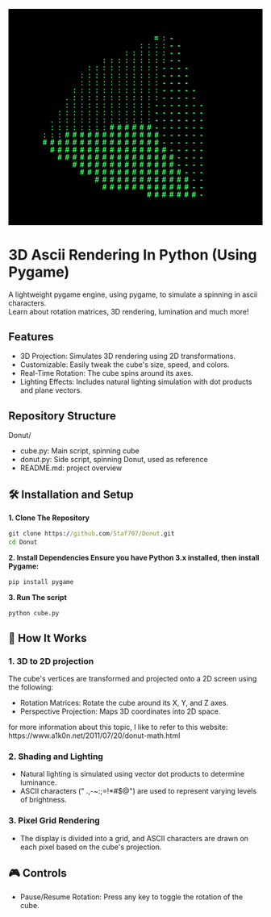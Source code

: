 
![](https://github.com/Staf707/Donut/blob/main/cube.gif)
<h1>3D Ascii Rendering In Python (Using Pygame)</h1>
A lightweight pygame engine, using pygame, to simulate a spinning in ascii characters.<br>
Learn about rotation matrices, 3D rendering, lumination and much more!
<h2>Features</h2>
<ul>
  <li>3D Projection: Simulates 3D rendering using 2D transformations.</li>
  <li>Customizable: Easily tweak the cube's size, speed, and colors.</li>
  <li>Real-Time Rotation: The cube spins around its axes.</li>
  <li>Lighting Effects: Includes natural lighting simulation with dot products and plane vectors.</li>
</ul>
<h2> Repository Structure</h2>
Donut/<br>
<ul>
  <li>cube.py: Main script, spinning cube</li>
  <li>donut.py: Side script, spinning Donut, used as reference</li>
  <li>README.md: project overview</li>
</ul>


<h2>🛠️ Installation and Setup</h2>
<b>1. Clone The Repository</b>

```cmd
git clone https://github.com/Staf707/Donut.git
cd Donut
```
<b>2. Install Dependencies Ensure you have Python 3.x installed, then install Pygame:</b>
```cmd
pip install pygame
```
<b>3. Run The script</b>
```cmd
python cube.py
```

<h2>📖 How It Works</h2>
<h3>1. 3D to 2D projection</h3>
The cube's vertices are transformed and projected onto a 2D screen using the following:
<ul>
  <li>Rotation Matrices: Rotate the cube around its X, Y, and Z axes.</li>
  <li>Perspective Projection: Maps 3D coordinates into 2D space.</li>
</ul>
for more information about this topic, I like to refer to this website: https://www.a1k0n.net/2011/07/20/donut-math.html 
<h3>2. Shading and Lighting</h3>
<ul>
  <li>Natural lighting is simulated using vector dot products to determine luminance.</li>
  <li>ASCII characters (" .,-~:;=!*#$@") are used to represent varying levels of brightness.</li>
</ul>
<h3>3. Pixel Grid Rendering</h3>
<ul><li>The display is divided into a grid, and ASCII characters are drawn on each pixel based on the cube's projection.</li></ul>


<h2>🎮 Controls</h2>
<ul><li>Pause/Resume Rotation: Press any key to toggle the rotation of the cube.</li></ul>
